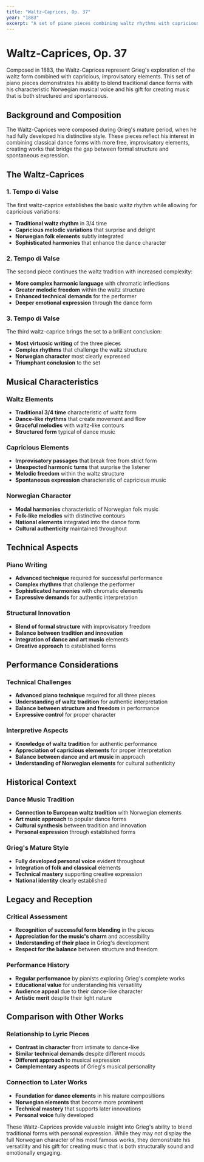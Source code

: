 ```yaml
---
title: "Waltz-Caprices, Op. 37"
year: "1883"
excerpt: "A set of piano pieces combining waltz rhythms with capricious elements."
---
```


# Waltz-Caprices, Op. 37

Composed in 1883, the Waltz-Caprices represent Grieg's exploration of the waltz form combined with capricious, improvisatory elements. This set of piano pieces demonstrates his ability to blend traditional dance forms with his characteristic Norwegian musical voice and his gift for creating music that is both structured and spontaneous.

## Background and Composition

The Waltz-Caprices were composed during Grieg's mature period, when he had fully developed his distinctive style. These pieces reflect his interest in combining classical dance forms with more free, improvisatory elements, creating works that bridge the gap between formal structure and spontaneous expression.

## The Waltz-Caprices

### 1. Tempo di Valse
The first waltz-caprice establishes the basic waltz rhythm while allowing for capricious variations:
- **Traditional waltz rhythm** in 3/4 time
- **Capricious melodic variations** that surprise and delight
- **Norwegian folk elements** subtly integrated
- **Sophisticated harmonies** that enhance the dance character

### 2. Tempo di Valse
The second piece continues the waltz tradition with increased complexity:
- **More complex harmonic language** with chromatic inflections
- **Greater melodic freedom** within the waltz structure
- **Enhanced technical demands** for the performer
- **Deeper emotional expression** through the dance form

### 3. Tempo di Valse
The third waltz-caprice brings the set to a brilliant conclusion:
- **Most virtuosic writing** of the three pieces
- **Complex rhythms** that challenge the waltz structure
- **Norwegian character** most clearly expressed
- **Triumphant conclusion** to the set

## Musical Characteristics

### Waltz Elements
- **Traditional 3/4 time** characteristic of waltz form
- **Dance-like rhythms** that create movement and flow
- **Graceful melodies** with waltz-like contours
- **Structured form** typical of dance music

### Capricious Elements
- **Improvisatory passages** that break free from strict form
- **Unexpected harmonic turns** that surprise the listener
- **Melodic freedom** within the waltz structure
- **Spontaneous expression** characteristic of capricious music

### Norwegian Character
- **Modal harmonies** characteristic of Norwegian folk music
- **Folk-like melodies** with distinctive contours
- **National elements** integrated into the dance form
- **Cultural authenticity** maintained throughout

## Technical Aspects

### Piano Writing
- **Advanced technique** required for successful performance
- **Complex rhythms** that challenge the performer
- **Sophisticated harmonies** with chromatic elements
- **Expressive demands** for authentic interpretation

### Structural Innovation
- **Blend of formal structure** with improvisatory freedom
- **Balance between tradition and innovation**
- **Integration of dance and art music** elements
- **Creative approach** to established forms

## Performance Considerations

### Technical Challenges
- **Advanced piano technique** required for all three pieces
- **Understanding of waltz tradition** for authentic interpretation
- **Balance between structure and freedom** in performance
- **Expressive control** for proper character

### Interpretive Aspects
- **Knowledge of waltz tradition** for authentic performance
- **Appreciation of capricious elements** for proper interpretation
- **Balance between dance and art music** in approach
- **Understanding of Norwegian elements** for cultural authenticity

## Historical Context

### Dance Music Tradition
- **Connection to European waltz tradition** with Norwegian elements
- **Art music approach** to popular dance forms
- **Cultural synthesis** between tradition and innovation
- **Personal expression** through established forms

### Grieg's Mature Style
- **Fully developed personal voice** evident throughout
- **Integration of folk and classical** elements
- **Technical mastery** supporting creative expression
- **National identity** clearly established

## Legacy and Reception

### Critical Assessment
- **Recognition of successful form blending** in the pieces
- **Appreciation for the music's charm** and accessibility
- **Understanding of their place** in Grieg's development
- **Respect for the balance** between structure and freedom

### Performance History
- **Regular performance** by pianists exploring Grieg's complete works
- **Educational value** for understanding his versatility
- **Audience appeal** due to their dance-like character
- **Artistic merit** despite their light nature

## Comparison with Other Works

### Relationship to Lyric Pieces
- **Contrast in character** from intimate to dance-like
- **Similar technical demands** despite different moods
- **Different approach** to musical expression
- **Complementary aspects** of Grieg's musical personality

### Connection to Later Works
- **Foundation for dance elements** in his mature compositions
- **Norwegian elements** that become more prominent
- **Technical mastery** that supports later innovations
- **Personal voice** fully developed

These Waltz-Caprices provide valuable insight into Grieg's ability to blend traditional forms with personal expression. While they may not display the full Norwegian character of his most famous works, they demonstrate his versatility and his gift for creating music that is both structurally sound and emotionally engaging.
